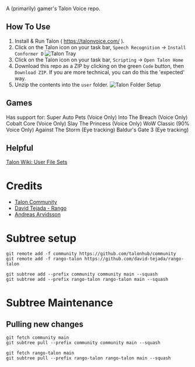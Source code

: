 A (primarily) gamer's Talon Voice repo.

## How To Use

1. Install & Run Talon ( https://talonvoice.com/ ).
2. Click on the Talon icon on your task bar, `Speech Recognition` -> `Install Conformer D`
![Talon Tray](https://i.imgur.com/NgwUvGS.jpeg)
3. Click on the Talon icon on your task bar, `Scripting` -> `Open Talon Home`
4. Download this repo as a ZIP  by clicking on the green `Code` button, then `Download ZIP`. If you are more technical, you can do this the 'expected' way.
5. Unzip the contents into the `user` folder.
![Talon Folder Setup](https://i.imgur.com/CvAtHnm.jpeg)

## Games
Has support for:
Super Auto Pets (Voice Only)
Into The Breach (Voice Only)
Cobalt Core (Voice Only)
Slay The Princess (Voice Only)
WoW Classic (90% Voice Only)
Against The Storm (Eye tracking)
Baldur's Gate 3 (Eye tracking)


## Helpful
[Talon Wiki: User File Sets](https://talon.wiki/talon_user_file_sets/)

# Credits

- [Talon Community](https://github.com/talonhub/community) 
- [David Tejada - Rango](https://github.com/david-tejada/rango-talon)
- [Andreas Arvidsson](https://github.com/AndreasArvidsson/andreas-talon)


# Subtree setup
```
git remote add -f community https://github.com/talonhub/community
git remote add -f rango-talon https://github.com/david-tejada/rango-talon

git subtree add --prefix community community main --squash
git subtree add --prefix rango-talon rango-talon main --squash
```

# Subtree Maintenance
## Pulling new changes
```
git fetch community main
git subtree pull --prefix community community main --squash

git fetch rango-talon main
git subtree pull --prefix rango-talon rango-talon main --squash
```

